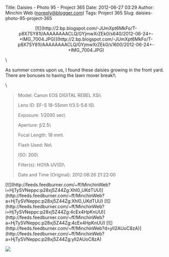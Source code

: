 Title: Daisies - Photo 95 - Project 365
Date: 2012-06-27 03:29
Author: Minchin Web (noreply@blogger.com)
Tags: Project 365
Slug: daisies-photo-95-project-365

<div class="separator" style="clear: both; text-align: center;">

</p>
<p>
[![](http://2.bp.blogspot.com/-JUmXpt6MkFo/T-p8X7SY81I/AAAAAAAACLQ/GYjmwXrZEk0/s640/2012-06-24+-+IMG_7004.JPG)](http://2.bp.blogspot.com/-JUmXpt6MkFo/T-p8X7SY81I/AAAAAAAACLQ/GYjmwXrZEk0/s1600/2012-06-24+-+IMG_7004.JPG)

</div>

</p>
\

As summer comes upon us, I found these daisies growing in the front
yard. There are bonuses to having the lawn mover break!\

\

> </p>
> <span style="color: #666666;">Model: </span>Canon EOS DIGITAL REBEL
> XSi\
>
> <span style="color: #666666;">Lens ID: </span>EF-S 18-55mm f/3.5-5.6
> IS\
>
> <span style="color: #666666;">Exposure: </span>1/2000 sec\
>
> <span style="color: #666666;">Aperture: </span>ƒ/2.5\
>
> <span style="color: #666666;">Focal Length: </span>18 mm\
>
> <span style="color: #666666;">Flash Used: </span>No\
>
> <span style="color: #666666;">ISO: </span>200\
>
> <span style="color: #666666;">Filter(s): </span>HOYA UV(0)\
>
> <p>
> <span style="color: #666666;">Date and Time
> (Original): </span>2012:06:26 21:22:00

<div class="feedflare">

</p>
[![](http://feeds.feedburner.com/~ff/MinchinWeb?i=HjTySVNeppc:p28xj5Z44Zg:XhI0_UKdTUU)](http://feeds.feedburner.com/~ff/MinchinWeb?a=HjTySVNeppc:p28xj5Z44Zg:XhI0_UKdTUU)
[![](http://feeds.feedburner.com/~ff/MinchinWeb?i=HjTySVNeppc:p28xj5Z44Zg:4cEx4HpKnUU)](http://feeds.feedburner.com/~ff/MinchinWeb?a=HjTySVNeppc:p28xj5Z44Zg:4cEx4HpKnUU)
[![](http://feeds.feedburner.com/~ff/MinchinWeb?d=yIl2AUoC8zA)](http://feeds.feedburner.com/~ff/MinchinWeb?a=HjTySVNeppc:p28xj5Z44Zg:yIl2AUoC8zA)

<p>

</div>

![](http://feeds.feedburner.com/~r/MinchinWeb/~4/HjTySVNeppc)

</p>

